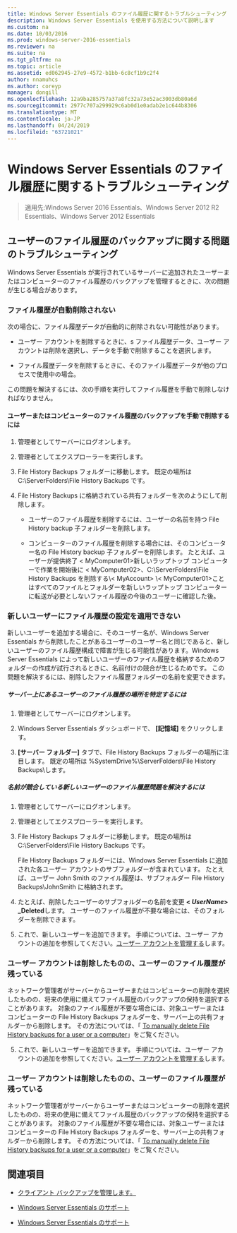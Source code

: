 ```yaml
---
title: Windows Server Essentials のファイル履歴に関するトラブルシューティング
description: Windows Server Essentials を使用する方法について説明します
ms.custom: na
ms.date: 10/03/2016
ms.prod: windows-server-2016-essentials
ms.reviewer: na
ms.suite: na
ms.tgt_pltfrm: na
ms.topic: article
ms.assetid: ed062945-27e9-4572-b1bb-6c8cf1b9c2f4
author: nnamuhcs
ms.author: coreyp
manager: dongill
ms.openlocfilehash: 12a9ba285757a37a8fc32a73e52ac3003db80a6d
ms.sourcegitcommit: 2977c707a299929c6ab0d1e0adab2e1c644b8306
ms.translationtype: MT
ms.contentlocale: ja-JP
ms.lasthandoff: 04/24/2019
ms.locfileid: "63721021"
---
```

# <a name="troubleshoot-file-history-in-windows-server-essentials"></a>Windows Server Essentials のファイル履歴に関するトラブルシューティング

>適用先:Windows Server 2016 Essentials、Windows Server 2012 R2 Essentials、Windows Server 2012 Essentials 
  
## <a name="troubleshoot-issues-with-user-file-history-backups"></a>ユーザーのファイル履歴のバックアップに関する問題のトラブルシューティング  
 Windows Server Essentials が実行されているサーバーに追加されたユーザーまたはコンピューターのファイル履歴のバックアップを管理するときに、次の問題が生じる場合があります。  
  
### <a name="file-history-data-is-not-automatically-deleted"></a>ファイル履歴が自動削除されない  
 次の場合に、ファイル履歴データが自動的に削除されない可能性があります。  
  
-   ユーザー アカウントを削除するときに、s ファイル履歴データ、ユーザー アカウントは削除を選択し、データを手動で削除することを選択します。  
  
-   ファイル履歴データを削除するときに、そのファイル履歴データが他のプロセスで使用中の場合。  
  
 この問題を解決するには、次の手順を実行してファイル履歴を手動で削除しなければなりません。  
  
####  <a name="BKMK_manuallyDelete"></a> ユーザーまたはコンピューターのファイル履歴のバックアップを手動で削除するには  
  
1.  管理者としてサーバーにログオンします。  
  
2.  管理者としてエクスプローラーを実行します。  
  
3.  File History Backups フォルダーに移動します。 既定の場所は C:\ServerFolders\File History Backups です。  
  
4.  File History Backups に格納されている共有フォルダーを次のようにして削除します。  
  
    -   ユーザーのファイル履歴を削除するには、ユーザーの名前を持つ File History backup 子フォルダーを削除します。  
  
    -   コンピューターのファイル履歴を削除する場合には、そのコンピューター名の File History backup 子フォルダーを削除します。 たとえば、ユーザーが提供終了 < MyComputer01\>新しいラップトップ コンピューターで作業を開始後に < MyComputer02\>、C:\ServerFolders\File History Backups を削除する\\< MyAccount\> \\< MyComputer01\>ことはすべてのファイルとフォルダーを新しいラップトップ コンピューターに転送が必要としないファイル履歴の今後のユーザーに確認した後。  
  
### <a name="cannot-apply-file-history-setting-to-a-new-user"></a>新しいユーザーにファイル履歴の設定を適用できない  
 新しいユーザーを追加する場合に、そのユーザー名が、Windows Server Essentials から削除したことがあるユーザーのユーザー名と同じであると、新しいユーザーのファイル履歴構成で障害が生じる可能性があります。Windows Server Essentials によって新しいユーザーのファイル履歴を格納するためのフォルダーの作成が試行されるときに、名前付けの競合が生じるためです。 この問題を解決するには、削除したファイル履歴フォルダーの名前を変更できます。  
  
##### <a name="to-locate-user-file-history-on-the-server"></a>サーバー上にあるユーザーのファイル履歴の場所を特定するには  
  
1.  管理者としてサーバーにログオンします。  
  
2.  Windows Server Essentials ダッシュボードで、 **[記憶域]** をクリックします。  
  
3.  **[サーバー フォルダー]** タブで、File History Backups フォルダーの場所に注目します。 既定の場所は %SystemDrive%\ServerFolders\File History Backups\\します。  
  
##### <a name="to-resolve-file-history-issues-for-a-new-user-with-a-name-conflict"></a>名前が競合している新しいユーザーのファイル履歴問題を解決するには  
  
1.  管理者としてサーバーにログオンします。  
  
2.  管理者としてエクスプローラーを実行します。  
  
3.  File History Backups フォルダーに移動します。 既定の場所は C:\ServerFolders\File History Backups です。  
  
     File History Backups フォルダーには、Windows Server Essentials に追加された各ユーザー アカウントのサブフォルダーが含まれています。 たとえば、ユーザー John Smith のファイル履歴は、サブフォルダー File History Backups\JohnSmith に格納されます。  
  
4.  たとえば、削除したユーザーのサブフォルダーの名前を変更 **< *UserName*> _Deleted**します。 ユーザーのファイル履歴が不要な場合には、そのフォルダーを削除できます。  
  

5.  これで、新しいユーザーを追加できます。 手順については、ユーザー アカウントの追加を参照してください。[ユーザー アカウントを管理する](../manage/Manage-User-Accounts-in-Windows-Server-Essentials.md)します。  
  
### <a name="a-user-account-was-removed-but-the-users-file-history-remains"></a>ユーザー アカウントは削除したものの、ユーザーのファイル履歴が残っている  
 ネットワーク管理者がサーバーからユーザーまたはコンピューターの削除を選択したものの、将来の使用に備えてファイル履歴のバックアップの保持を選択することがあります。 対象のファイル履歴が不要な場合には、対象ユーザーまたはコンピューターの File History Backups フォルダーを、サーバー上の共有フォルダーから削除します。 その方法については、「 [To manually delete File History backups for a user or a computer](Troubleshoot-File-History-in-Windows-Server-Essentials.md#BKMK_manuallyDelete)」をご覧ください。  

5.  これで、新しいユーザーを追加できます。 手順については、ユーザー アカウントの追加を参照してください。[ユーザー アカウントを管理する](../manage/Manage-User-Accounts-in-Windows-Server-Essentials.md)します。  
  
### <a name="a-user-account-was-removed-but-the-users-file-history-remains"></a>ユーザー アカウントは削除したものの、ユーザーのファイル履歴が残っている  
 ネットワーク管理者がサーバーからユーザーまたはコンピューターの削除を選択したものの、将来の使用に備えてファイル履歴のバックアップの保持を選択することがあります。 対象のファイル履歴が不要な場合には、対象ユーザーまたはコンピューターの File History Backups フォルダーを、サーバー上の共有フォルダーから削除します。 その方法については、「 [To manually delete File History backups for a user or a computer](../support/Troubleshoot-File-History-in-Windows-Server-Essentials.md#BKMK_manuallyDelete)」をご覧ください。  

  
## <a name="see-also"></a>関連項目  
  
-   [クライアント バックアップを管理します。](../manage/Manage-Client-Computer-Backup-in-Windows-Server-Essentials.md)  
  

-   [Windows Server Essentials のサポート](Support-Windows-Server-Essentials.md)

-   [Windows Server Essentials のサポート](../support/Support-Windows-Server-Essentials.md)

